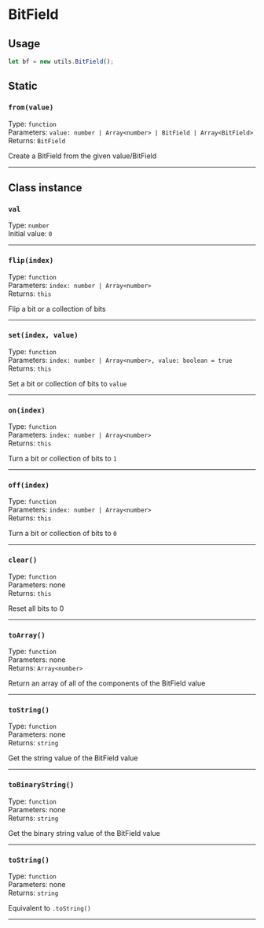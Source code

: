 # BitField

## Usage

```ts
let bf = new utils.BitField();
```

## Static

### `from(value)`

Type: `function`  
Parameters: `value: number | Array<number> | BitField | Array<BitField>`  
Returns: `BitField`

Create a BitField from the given value/BitField

---

## Class instance

### `val`

Type: `number`  
Initial value: `0`

---

### `flip(index)`

Type: `function`  
Parameters: `index: number | Array<number>`  
Returns: `this`

Flip a bit or a collection of bits

---

### `set(index, value)`

Type: `function`  
Parameters: `index: number | Array<number>, value: boolean = true`  
Returns: `this`

Set a bit or collection of bits to `value`

---

### `on(index)`

Type: `function`  
Parameters: `index: number | Array<number>`  
Returns: `this`

Turn a bit or collection of bits to `1`

---

### `off(index)`

Type: `function`  
Parameters: `index: number | Array<number>`  
Returns: `this`

Turn a bit or collection of bits to `0`

---

### `clear()`

Type: `function`  
Parameters: none  
Returns: `this`

Reset all bits to 0

---

### `toArray()`

Type: `function`  
Parameters: none  
Returns: `Array<number>`

Return an array of all of the components of the BitField value

---

### `toString()`

Type: `function`  
Parameters: none  
Returns: `string`

Get the string value of the BitField value

---

### `toBinaryString()`

Type: `function`  
Parameters: none  
Returns: `string`

Get the binary string value of the BitField value

---

### `toString()`

Type: `function`  
Parameters: none  
Returns: `string`

Equivalent to `.toString()`

---
